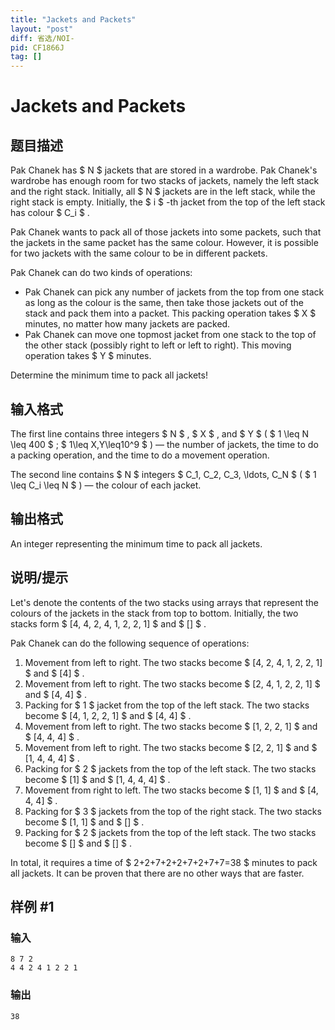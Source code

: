 ```yaml
---
title: "Jackets and Packets"
layout: "post"
diff: 省选/NOI-
pid: CF1866J
tag: []
---
```


# Jackets and Packets

## 题目描述

Pak Chanek has $ N $ jackets that are stored in a wardrobe. Pak Chanek's wardrobe has enough room for two stacks of jackets, namely the left stack and the right stack. Initially, all $ N $ jackets are in the left stack, while the right stack is empty. Initially, the $ i $ -th jacket from the top of the left stack has colour $ C_i $ .

Pak Chanek wants to pack all of those jackets into some packets, such that the jackets in the same packet has the same colour. However, it is possible for two jackets with the same colour to be in different packets.

Pak Chanek can do two kinds of operations:

- Pak Chanek can pick any number of jackets from the top from one stack as long as the colour is the same, then take those jackets out of the stack and pack them into a packet. This packing operation takes $ X $ minutes, no matter how many jackets are packed.
- Pak Chanek can move one topmost jacket from one stack to the top of the other stack (possibly right to left or left to right). This moving operation takes $ Y $ minutes.

Determine the minimum time to pack all jackets!

## 输入格式

The first line contains three integers $ N $ , $ X $ , and $ Y $ ( $ 1 \leq N \leq 400 $ ; $ 1\leq X,Y\leq10^9 $ ) — the number of jackets, the time to do a packing operation, and the time to do a movement operation.

The second line contains $ N $ integers $ C_1, C_2, C_3, \ldots, C_N $ ( $ 1 \leq C_i \leq N $ ) — the colour of each jacket.

## 输出格式

An integer representing the minimum time to pack all jackets.

## 说明/提示

Let's denote the contents of the two stacks using arrays that represent the colours of the jackets in the stack from top to bottom. Initially, the two stacks form $ [4, 4, 2, 4, 1, 2, 2, 1] $ and $ [] $ .

Pak Chanek can do the following sequence of operations:

1. Movement from left to right. The two stacks become $ [4, 2, 4, 1, 2, 2, 1] $ and $ [4] $ .
2. Movement from left to right. The two stacks become $ [2, 4, 1, 2, 2, 1] $ and $ [4, 4] $ .
3. Packing for $ 1 $ jacket from the top of the left stack. The two stacks become $ [4, 1, 2, 2, 1] $ and $ [4, 4] $ .
4. Movement from left to right. The two stacks become $ [1, 2, 2, 1] $ and $ [4, 4, 4] $ .
5. Movement from left to right. The two stacks become $ [2, 2, 1] $ and $ [1, 4, 4, 4] $ .
6. Packing for $ 2 $ jackets from the top of the left stack. The two stacks become $ [1] $ and $ [1, 4, 4, 4] $ .
7. Movement from right to left. The two stacks become $ [1, 1] $ and $ [4, 4, 4] $ .
8. Packing for $ 3 $ jackets from the top of the right stack. The two stacks become $ [1, 1] $ and $ [] $ .
9. Packing for $ 2 $ jackets from the top of the left stack. The two stacks become $ [] $ and $ [] $ .

In total, it requires a time of $ 2+2+7+2+2+7+2+7+7=38 $ minutes to pack all jackets. It can be proven that there are no other ways that are faster.

## 样例 #1

### 输入

```
8 7 2
4 4 2 4 1 2 2 1
```

### 输出

```
38
```

